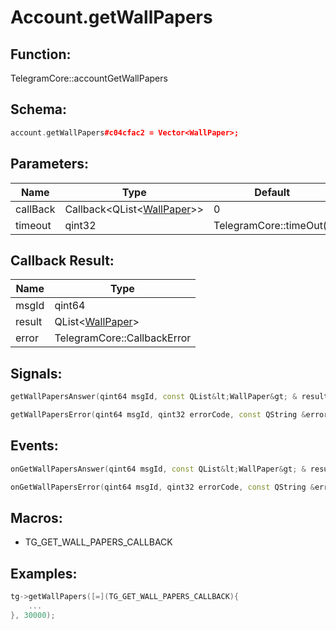 # Account.getWallPapers

## Function:

TelegramCore::accountGetWallPapers

## Schema:

```c++
account.getWallPapers#c04cfac2 = Vector<WallPaper>;
```
## Parameters:

|Name|Type|Default|
|----|----|-------|
|callBack|Callback&lt;QList&lt;[WallPaper](../../types/wallpaper.md)&gt;&gt;|0|
|timeout|qint32|TelegramCore::timeOut()|

## Callback Result:

|Name|Type|
|----|----|
|msgId|qint64|
|result|QList&lt;[WallPaper](../../types/wallpaper.md)&gt;|
|error|TelegramCore::CallbackError|

## Signals:

```c++
getWallPapersAnswer(qint64 msgId, const QList&lt;WallPaper&gt; & result)
```
```c++
getWallPapersError(qint64 msgId, qint32 errorCode, const QString &errorText)
```

## Events:

```c++
onGetWallPapersAnswer(qint64 msgId, const QList&lt;WallPaper&gt; & result)
```
```c++
onGetWallPapersError(qint64 msgId, qint32 errorCode, const QString &errorText)
```

## Macros:

* TG_GET_WALL_PAPERS_CALLBACK

## Examples:

```c++
tg->getWallPapers([=](TG_GET_WALL_PAPERS_CALLBACK){
    ...
}, 30000);
```
